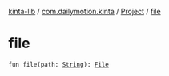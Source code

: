 [kinta-lib](../../index.md) / [com.dailymotion.kinta](../index.md) / [Project](index.md) / [file](./file.md)

# file

`fun file(path: `[`String`](https://kotlinlang.org/api/latest/jvm/stdlib/kotlin/-string/index.html)`): `[`File`](https://docs.oracle.com/javase/6/docs/api/java/io/File.html)